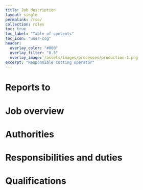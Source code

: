 ```yaml
---
title: Job description
layout: single
permalink: /rco/
collection: roles
toc: true
toc_label: "Table of contents"
toc_icon: "user-cog"
header:
  overlay_color: "#000"
  overlay_filter: "0.5"
  overlay_image: /assets/images/processes/production-1.png
excerpt: "Responsible cutting operator"
---
```

# Reports to

# Job overview

# Authorities

# Responsibilities and duties

# Qualifications
